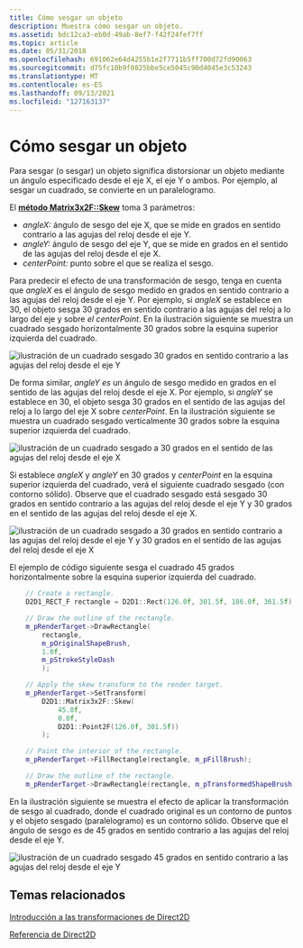 ```yaml
---
title: Cómo sesgar un objeto
description: Muestra cómo sesgar un objeto.
ms.assetid: bdc12ca3-eb0d-49ab-8ef7-f42f24fef7ff
ms.topic: article
ms.date: 05/31/2018
ms.openlocfilehash: 691062e64d4255b1e2f7711b5ff700d72fd90063
ms.sourcegitcommit: d75fc10b9f0825bbe5ce5045c90d4045e3c53243
ms.translationtype: MT
ms.contentlocale: es-ES
ms.lasthandoff: 09/13/2021
ms.locfileid: "127163137"
---
```

# <a name="how-to-skew-an-object"></a>Cómo sesgar un objeto

Para sesgar (o sesgar) un objeto significa distorsionar un objeto mediante un ángulo especificado desde el eje X, el eje Y o ambos. Por ejemplo, al sesgar un cuadrado, se convierte en un paralelogramo.

El [**método Matrix3x2F::Skew**](/windows/win32/api/d2d1helper/nf-d2d1helper-matrix3x2f-skew) toma 3 parámetros:

-   *angleX:* ángulo de sesgo del eje X, que se mide en grados en sentido contrario a las agujas del reloj desde el eje Y.
-   *angleY:* ángulo de sesgo del eje Y, que se mide en grados en el sentido de las agujas del reloj desde el eje X.
-   *centerPoint:* punto sobre el que se realiza el sesgo.

Para predecir el efecto de una transformación de sesgo, tenga en cuenta que *angleX* es el ángulo de sesgo medido en grados en sentido contrario a las agujas del reloj desde el eje Y. Por ejemplo, si *angleX* se establece en 30, el objeto sesga 30 grados en sentido contrario a las agujas del reloj a lo largo del eje y sobre *el centerPoint*. En la ilustración siguiente se muestra un cuadrado sesgado horizontalmente 30 grados sobre la esquina superior izquierda del cuadrado.

![ilustración de un cuadrado sesgado 30 grados en sentido contrario a las agujas del reloj desde el eje Y](images/skewx.png)

De forma similar, *angleY es* un ángulo de sesgo medido en grados en el sentido de las agujas del reloj desde el eje X. Por ejemplo, si *angleY* se establece en 30, el objeto sesga 30 grados en el sentido de las agujas del reloj a lo largo del eje X sobre *centerPoint*. En la ilustración siguiente se muestra un cuadrado sesgado verticalmente 30 grados sobre la esquina superior izquierda del cuadrado.

![ilustración de un cuadrado sesgado a 30 grados en el sentido de las agujas del reloj desde el eje X](images/skewy.png)

Si establece *angleX* y *angleY* en 30 grados y *centerPoint* en la esquina superior izquierda del cuadrado, verá el siguiente cuadrado sesgado (con contorno sólido). Observe que el cuadrado sesgado está sesgado 30 grados en sentido contrario a las agujas del reloj desde el eje Y y 30 grados en el sentido de las agujas del reloj desde el eje X.

![ilustración de un cuadrado sesgado a 30 grados en sentido contrario a las agujas del reloj desde el eje Y y 30 grados en el sentido de las agujas del reloj desde el eje X](images/skewxy.png)

El ejemplo de código siguiente sesga el cuadrado 45 grados horizontalmente sobre la esquina superior izquierda del cuadrado.


```C++
    // Create a rectangle.
    D2D1_RECT_F rectangle = D2D1::Rect(126.0f, 301.5f, 186.0f, 361.5f);

    // Draw the outline of the rectangle.
    m_pRenderTarget->DrawRectangle(
        rectangle,
        m_pOriginalShapeBrush,
        1.0f,
        m_pStrokeStyleDash
        );

    // Apply the skew transform to the render target.
    m_pRenderTarget->SetTransform(
        D2D1::Matrix3x2F::Skew(
            45.0f,
            0.0f,
            D2D1::Point2F(126.0f, 301.5f))
        );

    // Paint the interior of the rectangle.
    m_pRenderTarget->FillRectangle(rectangle, m_pFillBrush);

    // Draw the outline of the rectangle.
    m_pRenderTarget->DrawRectangle(rectangle, m_pTransformedShapeBrush);
```



En la ilustración siguiente se muestra el efecto de aplicar la transformación de sesgo al cuadrado, donde el cuadrado original es un contorno de puntos y el objeto sesgado (paralelogramo) es un contorno sólido. Observe que el ángulo de sesgo es de 45 grados en sentido contrario a las agujas del reloj desde el eje Y.

![ilustración de un cuadrado sesgado 45 grados en sentido contrario a las agujas del reloj desde el eje Y](images/skew-ovw.png)

## <a name="related-topics"></a>Temas relacionados

<dl> <dt>

[Introducción a las transformaciones de Direct2D](direct2d-transforms-overview.md)
</dt> <dt>

[Referencia de Direct2D](reference.md)
</dt> </dl>

 

 